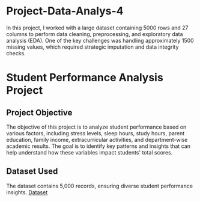 # Project-Data-Analys-4
In this project, I worked with a large dataset containing 5000 rows and 27 columns to perform data cleaning, preprocessing, and exploratory data analysis (EDA). One of the key challenges was handling approximately 1500 missing values, which required strategic imputation and data integrity checks.

# Student Performance Analysis Project

## Project Objective
The objective of this project is to analyze student performance based on various factors, including stress levels, sleep hours, study hours, parent education, family income, extracurricular activities, and department-wise academic results. The goal is to identify key patterns and insights that can help understand how these variables impact students' total scores.

## Dataset Used
The dataset contains 5,000 records, ensuring diverse student performance insights.
<a href="[https://github.com/elangherama/Project-Data-Analys-4/blob/main/Latihan%20-4-%20Students_Grading_Dataset.xlsx](https://github.com/elangherama/Project-Data-Analys-4/blob/main/Latihan%20-4-%20Students_Grading_Dataset.xlsx)">Dataset<a/>
